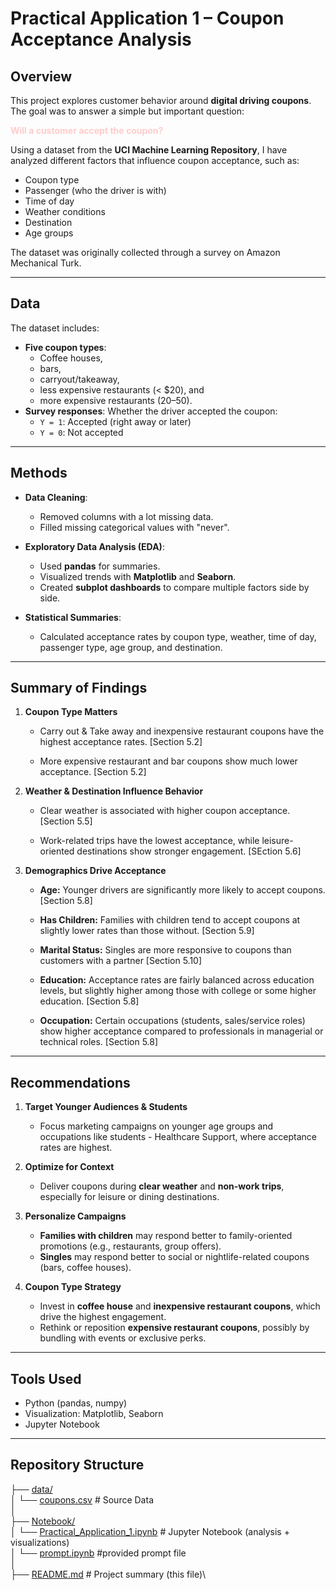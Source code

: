 # Practical Application 1 – Coupon Acceptance Analysis

## Overview
This project explores customer behavior around **digital driving coupons**.  
The goal was to answer a simple but important question:

**<span style="color: #ffcccb;">Will a customer accept the coupon?**</span>

Using a dataset from the **UCI Machine Learning Repository**, I have analyzed different factors that influence coupon acceptance, such as:
- Coupon type
- Passenger (who the driver is with)
- Time of day
- Weather conditions
- Destination
- Age groups

The dataset was originally collected through a survey on Amazon Mechanical Turk.

---

## Data
The dataset includes:
- **Five coupon types**: 
   - Coffee houses, 
   - bars, 
   - carryout/takeaway, 
   - less expensive restaurants (< $20), and 
   - more expensive restaurants ($20–$50).
- **Survey responses**: Whether the driver accepted the coupon:
  - `Y = 1`: Accepted (right away or later)
  - `Y = 0`: Not accepted

---

## Methods
- **Data Cleaning**:
  - Removed columns with a lot missing data.
  - Filled missing categorical values with "never".

- **Exploratory Data Analysis (EDA)**:
  - Used **pandas** for summaries.
  - Visualized trends with **Matplotlib** and **Seaborn**.
  - Created **subplot dashboards** to compare multiple factors side by side.

- **Statistical Summaries**:
  - Calculated acceptance rates by coupon type, weather, time of day, passenger type, age group, and destination.

---

## Summary of Findings

1. **Coupon Type Matters** 

   - Carry out & Take away and inexpensive restaurant coupons have the highest acceptance rates. [Section 5.2]

   - More expensive restaurant and bar coupons show much lower acceptance. [Section 5.2]

2. **Weather & Destination Influence Behavior**

   - Clear weather is associated with higher coupon acceptance. [Section 5.5]

   - Work-related trips have the lowest acceptance, while leisure-oriented destinations show stronger engagement. [SEction 5.6]

3. **Demographics Drive Acceptance**

   - **Age:** Younger drivers are significantly more likely to accept coupons. [Section 5.8]

   - **Has Children:** Families with children tend to accept coupons at slightly lower rates than those without. [Section 5.9]

   - **Marital Status:** Singles are more responsive to coupons than customers with a partner [Section 5.10]

   - **Education:** Acceptance rates are fairly balanced across education levels, but slightly higher among those with college or some higher education. [Section 5.8]

   - **Occupation:** Certain occupations (students, sales/service roles) show higher acceptance compared to professionals in managerial or technical roles. [Section 5.8]

---

## Recommendations

1. **Target Younger Audiences & Students**  
   - Focus marketing campaigns on younger age groups and occupations like students - Healthcare Support, where acceptance rates are highest.  

2. **Optimize for Context**  
   - Deliver coupons during **clear weather** and **non-work trips**, especially for leisure or dining destinations.  

3. **Personalize Campaigns**  
   - **Families with children** may respond better to family-oriented promotions (e.g., restaurants, group offers).  
   - **Singles** may respond better to social or nightlife-related coupons (bars, coffee houses).  

4. **Coupon Type Strategy**  
   - Invest in **coffee house** and **inexpensive restaurant coupons**, which drive the highest engagement.  
   - Rethink or reposition **expensive restaurant coupons**, possibly by bundling with events or exclusive perks. 
 
---

## Tools Used
- Python (pandas, numpy)
- Visualization: Matplotlib, Seaborn
- Jupyter Notebook

---

## Repository Structure

├── [data/](https://github.com/cryoraj/AmazonCustomerCoupon/tree/main/data)\
│   └── [coupons.csv](https://github.com/cryoraj/AmazonCustomerCoupon/blob/main/data/coupons.csv)     # Source Data\
│\
├── [Notebook/](https://github.com/cryoraj/AmazonCustomerCoupon/tree/main/Notebook)\
│   └── [Practical_Application_1.ipynb](https://github.com/cryoraj/AmazonCustomerCoupon/blob/main/Notebook/Practical%20Application%201.ipynb)   # Jupyter Notebook (analysis + visualizations)\
│   └── [prompt.ipynb](https://github.com/cryoraj/AmazonCustomerCoupon/blob/main/Notebook/prompt.ipynb)                    #provided prompt file\
│\
├── [README.md](https://github.com/cryoraj/AmazonCustomerCoupon/blob/main/README.md)                       # Project summary (this file)\

